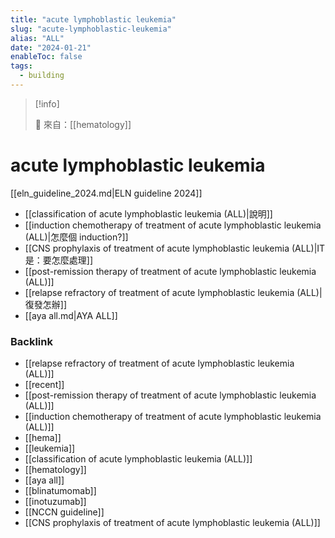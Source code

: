 ```yaml
---
title: "acute lymphoblastic leukemia"
slug: "acute-lymphoblastic-leukemia"
alias: "ALL"
date: "2024-01-21"
enableToc: false
tags:
  - building
---
```


> [!info]
>
> 🌱 來自：[[hematology]]

# acute lymphoblastic leukemia

[[eln_guideline_2024.md|ELN guideline 2024]]

- [[classification of acute lymphoblastic leukemia (ALL)|說明]]
- [[induction chemotherapy of treatment of acute lymphoblastic leukemia (ALL)|怎麼個 induction?]]
- [[CNS prophylaxis of treatment of acute lymphoblastic leukemia (ALL)|IT 是：要怎麼處理]]
- [[post-remission therapy of treatment of acute lymphoblastic leukemia (ALL)]]
- [[relapse refractory of treatment of acute lymphoblastic leukemia (ALL)|復發怎辦]]
- [[aya all.md|AYA ALL]]

### Backlink

- [[relapse refractory of treatment of acute lymphoblastic leukemia (ALL)]]
- [[recent]]
- [[post-remission therapy of treatment of acute lymphoblastic leukemia (ALL)]]
- [[induction chemotherapy of treatment of acute lymphoblastic leukemia (ALL)]]
- [[hema]]
- [[leukemia]]
- [[classification of acute lymphoblastic leukemia (ALL)]]
- [[hematology]]
- [[aya all]]
- [[blinatumomab]]
- [[inotuzumab]]
- [[NCCN guideline]]
- [[CNS prophylaxis of treatment of acute lymphoblastic leukemia (ALL)]]

